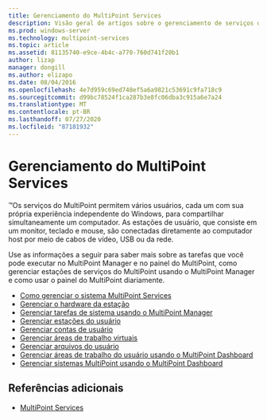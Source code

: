 ```yaml
---
title: Gerenciamento do MultiPoint Services
description: Visão geral de artigos sobre o gerenciamento de serviços do MultiPoint
ms.prod: windows-server
ms.technology: multipoint-services
ms.topic: article
ms.assetid: 81135740-e9ce-4b4c-a770-760d741f20b1
author: lizap
manager: dongill
ms.author: elizapo
ms.date: 08/04/2016
ms.openlocfilehash: 4e7d959c69ed748ef5a6a9821c53691c9fa718c9
ms.sourcegitcommit: d99bc78524f1ca287b3e8fc06dba3c915a6e7a24
ms.translationtype: MT
ms.contentlocale: pt-BR
ms.lasthandoff: 07/27/2020
ms.locfileid: "87181932"
---
```

# <a name="managing-multipoint-services"></a>Gerenciamento do MultiPoint Services
&trade;Os serviços do MultiPoint permitem vários usuários, cada um com sua própria experiência independente do Windows, para compartilhar simultaneamente um computador. As estações de usuário, que consiste em um monitor, teclado e mouse, são conectadas diretamente ao computador host por meio de cabos de vídeo, USB ou da rede.

Use as informações a seguir para saber mais sobre as tarefas que você pode executar no MultiPoint Manager e no painel do MultiPoint, como gerenciar estações de serviços do MultiPoint usando o MultiPoint Manager e como usar o painel do MultiPoint diariamente.


-   [Como gerenciar o sistema MultiPoint Services](Managing-Your-MultiPoint-Services-System.md)
-   [Gerenciar o hardware da estação](Manage-Station-Hardware.md)
-   [Gerenciar tarefas de sistema usando o MultiPoint Manager](Manage-System-Tasks-Using-MultiPoint-Manager.md)
-   [Gerenciar estações do usuário](Manage-User-Stations.md)
-   [Gerenciar contas de usuário](Manage-User-Accounts.md)
-   [Gerenciar áreas de trabalho virtuais](Manage-Virtual-Desktops.md)
-   [Gerenciar arquivos do usuário](Manage-User-Files.md)
-   [Gerenciar áreas de trabalho do usuário usando o MultiPoint Dashboard](Manage-User-Desktops-Using-MultiPoint-Dashboard.md)
-   [Gerenciar sistemas MultiPoint usando o MultiPoint Dashboard](Manage-MultiPoint-Systems-Using-MultiPoint-Dashboard.md)

## <a name="additional-references"></a>Referências adicionais

- [MultiPoint Services](https://docs.microsoft.com/windows-server/remote/multipoint-services/introducing-multipoint-services)
